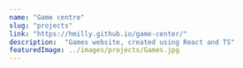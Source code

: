 ```yaml
---
name: "Game centre"
slug: "projects"
link: "https://hmilly.github.io/game-center/"
description:  "Games website, created using React and TS"
featuredImage: ../images/projects/Games.jpg
---
```

